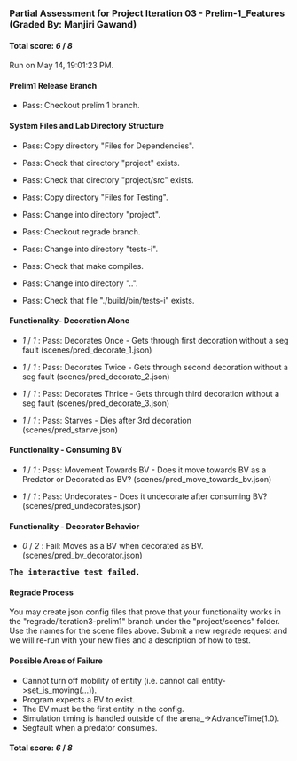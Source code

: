 ### Partial Assessment for Project Iteration 03 - Prelim-1_Features (Graded By: Manjiri Gawand)

#### Total score: _6_ / _8_

Run on May 14, 19:01:23 PM.


#### Prelim1 Release Branch

+ Pass: Checkout prelim 1 branch.




#### System Files and Lab Directory Structure

+ Pass: Copy directory "Files for Dependencies".



+ Pass: Check that directory "project" exists.

+ Pass: Check that directory "project/src" exists.

+ Pass: Copy directory "Files for Testing".



+ Pass: Change into directory "project".

+ Pass: Checkout regrade branch.



+ Pass: Change into directory "tests-i".

+ Pass: Check that make compiles.



+ Pass: Change into directory "..".

+ Pass: Check that file "./build/bin/tests-i" exists.


#### Functionality- Decoration Alone

+  _1_ / _1_ : Pass: Decorates Once - Gets through first decoration without a seg fault (scenes/pred_decorate_1.json)



+  _1_ / _1_ : Pass: Decorates Twice - Gets through second decoration without a seg fault (scenes/pred_decorate_2.json)



+  _1_ / _1_ : Pass: Decorates Thrice - Gets through third decoration without a seg fault (scenes/pred_decorate_3.json)



+  _1_ / _1_ : Pass: Starves - Dies after 3rd decoration (scenes/pred_starve.json)




#### Functionality - Consuming BV

+  _1_ / _1_ : Pass: Movement Towards BV - Does it move towards BV as a Predator or Decorated as BV? (scenes/pred_move_towards_bv.json)



+  _1_ / _1_ : Pass: Undecorates - Does it undecorate after consuming BV? (scenes/pred_undecorates.json)




#### Functionality - Decorator Behavior

+  _0_ / _2_ : Fail: Moves as a BV when decorated as BV. (scenes/pred_bv_decorator.json)
<pre>
<b>The interactive test failed.</b></pre>




#### Regrade Process

You may create json config files that prove that your functionality works in the "regrade/iteration3-prelim1" branch under the "project/scenes" folder.  Use the names for the scene files above.  Submit a new regrade request and we will re-run with your new files and a description of how to test.


#### Possible Areas of Failure

 * Cannot turn off mobility of entity (i.e. cannot call entity->set_is_moving(...)).
 * Program expects a BV to exist.
 * The BV must be the first entity in the config.
 * Simulation timing is handled outside of the arena_->AdvanceTime(1.0).
 * Segfault when a predator consumes.

#### Total score: _6_ / _8_

